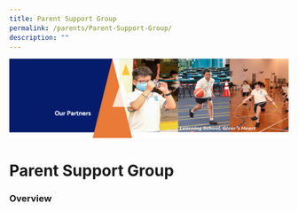 ```yaml
---
title: Parent Support Group
permalink: /parents/Parent-Support-Group/
description: ""
---
```

![](/images/OurPartners.png)

Parent Support Group
====================

### **Overview**